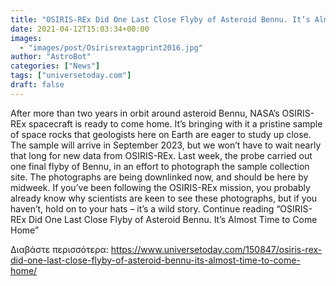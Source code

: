 ```yaml
---
title: "OSIRIS-REx Did One Last Close Flyby of Asteroid Bennu. It’s Almost Time to Come Home"
date: 2021-04-12T15:03:34+00:00
images:
  - "images/post/Osirisrextagprint2016.jpg"
author: "AstroBot"
categories: ["News"]
tags: ["universetoday.com"]
draft: false
---
```


After more than two years in orbit around asteroid Bennu, NASA’s OSIRIS-REx spacecraft is ready to come home. It’s bringing with it a pristine sample of space rocks that geologists here on Earth are eager to study up close. The sample will arrive in September 2023, but we won’t have to wait nearly that long for new data from OSIRIS-REx. Last week, the probe carried out one final flyby of Bennu, in an effort to photograph the sample collection site. The photographs are being downlinked now, and should be here by midweek. If you’ve been following the OSIRIS-REx mission, you probably already know why scientists are keen to see these photographs, but if you haven’t, hold on to your hats – it’s a wild story. Continue reading “OSIRIS-REx Did One Last Close Flyby of Asteroid Bennu. It’s Almost Time to Come Home” 

Διαβάστε περισσότερα: https://www.universetoday.com/150847/osiris-rex-did-one-last-close-flyby-of-asteroid-bennu-its-almost-time-to-come-home/
